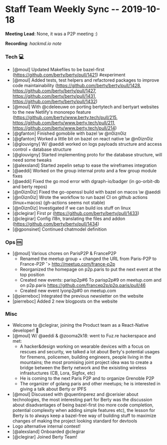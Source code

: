 

# Staff Team Weekly Sync -- 2019-10-18

**Meeting Lead**: None, it was a P2P meeting :)

**Recording**: _hackmd.io note_


### Tech :computer:

* [@moul] Updated Makefiles to be bazel-first (https://github.com/berty/berty/pull/1421) #experiment
* [@moul] Added tests, test helpers and refactored packages to improve code maintainability (https://github.com/berty/berty/pull/1428, https://github.com/berty/berty/pull/1427, https://github.com/berty/berty/pull/1431, https://github.com/berty/berty/pull/1432)
* [@moul] With @cdeleeuwe on porting bertytech and bertyart websites to the new Netlify's monorepo feature (https://github.com/berty/www.berty.tech/pull/215, https://github.com/berty/www.berty.tech/pull/211, https://github.com/berty/www.berty.tech/pull/214)
* [@gfanton] Finished gomobile with bazel \w @n0izn0iz
* [@gfanton] Worked a little bit on bazel on react native \w @n0izn0iz
* [@glouvigny] W/ @aeddi worked on logs payloads structure and access control + database structure
* [@glouvigny] Started implementing proto for the database structure, will need some tweaks
* [@alexsland] Started zepelin setup to ease the wireframes integration
* [@aeddi] Worked on the group internal proto and a few group module fixes
* [@aeddi] Fixed the go mod error with dgraph-io/badger (in go-orbit-db and berty repos)
* [@n0izn0iz] Fixed the go-openssl build with bazel on macos \w @aeddi
* [@n0izn0iz] Wrote the workflow to run bazel CI on github actions (linux+macos) (gh-actions seems not stable)
* [@n0izn0iz] Investigated if we can build ios stuff on linux 
* [@clegirar] First pr (https://github.com/berty/berty/pull/1433)
* [@clegirar] Config i18n, translating the files and addon (https://github.com/berty/berty/pull/1434) 
* [@gponsinet] Continued chatmodel definition


### Ops :cool:

* [@moul] Various chores on ParisP2P & FranceP2P
  * Renamed the meetup group + changed the URL from Paris-P2P to France-P2P ˆ> http://meetup.com/france-p2p
  * Reorganized the homepage on p2p.paris to put the next event at the top position
  * Created new events: parisp2p#6 To parisp2p#9 on meetup.com and on p2p.paris https://github.com/francep2p/p2p.paris/pull/46
  * Created new event lyonp2p#0 on meetup.com
* [@pierreboc] Integrated the previous newsletter on the website
* [pierreboc] Added 2 new blogposts on the website


### Misc

* Welcome to @clegirar, joining the Product team as a React-Native developer! :rocket: 
* [@moul] W/ @aeddi & @zooma2k18: went to Fuz.re hackerspace and met:
  * A hacker&design working on wearable devices with a focus on rescues and security, we talked a lot about Berty's potential usages for firemens, policemen, building engineers, people living in the mountains; the most promising joint project idea was to create a bridge between the Berty network and the exisisting wireless infrastuctures (CB, Lora, Sigfox, etc)
  * He is coming to the next Paris P2P and to organize Grenoble P2P 
  * The organizer of golang paris and other meetups; he is interested in giving a talk about Berty or IPFS
* [@moul] Discussed with @quentinperez and @cerisier about technologies, the most interesting part for Berty was the discussion about disadvantages of being bazel-first (no more code completion, potential complexity when adding simple features etc), the lesson for Berty is to always keep a bazel-free way of building stuff to maximize changes of making the project looking standard for devtools
* Logo alternative internal contest!
* [@alexsland] Onboarded @clegirar
* [@clegirar] Joined Berty Team!
